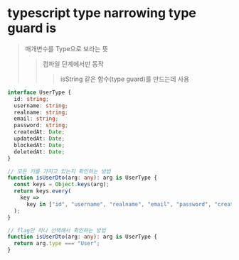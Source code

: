 # typescript type narrowing type guard is

> 매개변수를 Type으로 보라는 뜻
>
> > 컴파일 단계에서만 동작
> >
> > > isString 같은 함수(type guard)를 만드는데 사용

```ts
interface UserType {
  id: string;
  username: string;
  realname: string;
  email: string;
  password: string;
  createdAt: Date;
  updatedAt: Date;
  blockedAt: Date;
  deletedAt: Date;
}

// 모든 키를 가지고 있는지 확인하는 방법
function isUserDto(arg: any): arg is UserType {
  const keys = Object.keys(arg);
  return keys.every(
    key =>
      key in ["id", "username", "realname", "email", "password", "createdAt", "updatedAt", "blockedAt", "deletedAt"],
  );
}

// flag만 하나 선택해서 확인하는 방법
function isUserDto(arg: any): arg is UserType {
  return arg.type === "User";
}
```
